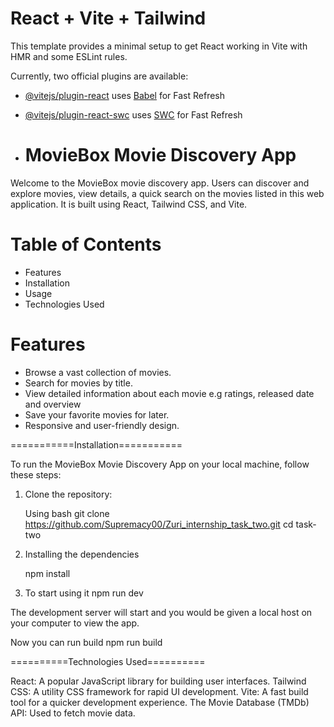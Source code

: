# React + Vite + Tailwind

This template provides a minimal setup to get React working in Vite with HMR and some ESLint rules.

Currently, two official plugins are available:

- [@vitejs/plugin-react](https://github.com/vitejs/vite-plugin-react/blob/main/packages/plugin-react/README.md) uses [Babel](https://babeljs.io/) for Fast Refresh
- [@vitejs/plugin-react-swc](https://github.com/vitejs/vite-plugin-react-swc) uses [SWC](https://swc.rs/) for Fast Refresh

- # MovieBox Movie Discovery App

Welcome to the MovieBox movie discovery app. Users can discover and explore movies, view details, a quick search on the movies listed in this web application. It is built using React, Tailwind CSS, and Vite.

# Table of Contents

- Features
- Installation
- Usage
- Technologies Used

# Features

- Browse a vast collection of movies.
- Search for movies by title.
- View detailed information about each movie e.g ratings, released date and overview
- Save your favorite movies for later.
- Responsive and user-friendly design.

===========Installation===========

To run the MovieBox Movie Discovery App on your local machine, follow these steps:

1. Clone the repository:

   Using bash
   git clone https://github.com/Supremacy00/Zuri_internship_task_two.git
   cd task-two


2. Installing the dependencies

   npm install
   

3. To start using it
   npm run dev

The development server will start and you would be given a local host on your computer to view the app.


Now you can run build 
npm run build



==========Technologies Used==========

React: A popular JavaScript library for building user interfaces.
Tailwind CSS: A utility CSS framework for rapid UI development.
Vite: A fast build tool for a quicker development experience.
The Movie Database (TMDb) API: Used to fetch movie data.


